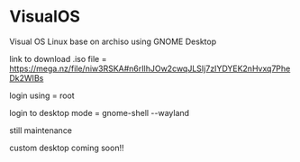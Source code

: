 # VisualOS
Visual OS Linux base on archiso using GNOME Desktop

link to download .iso file = https://mega.nz/file/niw3RSKA#n6rIlhJOw2cwqJLSIj7zIYDYEK2nHvxq7PheDk2WIBs

login using = root

login to desktop mode = gnome-shell --wayland

still maintenance

custom desktop coming soon!!
